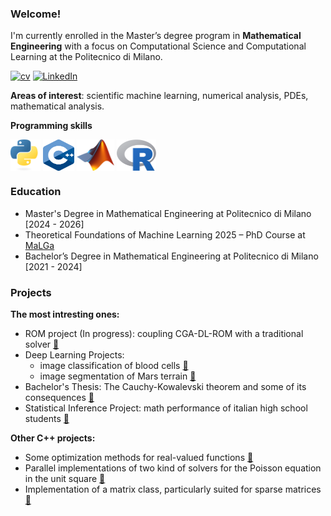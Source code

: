 ### Welcome! 
I'm currently enrolled in the Master’s degree program in __Mathematical Engineering__ with a focus on Computational Science and Computational Learning at the Politecnico di Milano. 

[![cv](https://img.shields.io/badge/CV-📝_read-blue)](https://github.com/alessandropedone/cv/blob/main/cv.pdf)
[![LinkedIn](https://img.shields.io/badge/LinkedIn-👥_connect-blue?logo=linkedin)](https://www.linkedin.com/in/alessandro-pedone-58288a368/)

__Areas of interest__: scientific machine learning, numerical analysis, PDEs, mathematical analysis.

__Programming skills__ 

<span style="white-space: nowrap;">
  <img src="./img/ptyhon.png" alt="Python Logo" width="48" height="50" style="vertical-align: middle;"/>
  <img src="./img/c++.svg" alt="C++ Logo" width="50" height="50" style="vertical-align: middle;"/>
  <img src="./img/matlab.png" alt="MATLAB Logo" width="60" height="50" style="vertical-align: middle;"/>
  <img src="./img/r.png" alt="R Logo" width="63" height="50" style="vertical-align: middle;"/>
  </span>


### Education
- Master's Degree in Mathematical Engineering at Politecnico di Milano [2024 - 2026]
- Theoretical Foundations of Machine Learning 2025 – PhD Course at [MaLGa](https://malga.unige.it/) 
- Bachelor’s Degree in Mathematical Engineering at Politecnico di Milano [2021 - 2024]

### Projects
__The most intresting ones:__
- ROM project (In progress): coupling CGA-DL-ROM with a traditional solver [🔗](https://github.com/alessandropedone/coupling-DL-ROM)
- Deep Learning Projects: 
  - image classification of blood cells [🔗](https://github.com/alessandropedone/anndl-hw1) 
  - image segmentation of Mars terrain [🔗](https://github.com/alessandropedone/anndl-hw2)
- Bachelor's Thesis: The Cauchy-Kowalevski theorem and some of its consequences [🔗](https://github.com/alessandropedone/cauchy-kowalevski-theorem)
- Statistical Inference Project: math performance of italian high school students [🔗](https://github.com/alessandropedone/statistical-inference-project)

__Other C++ projects:__
- Some optimization methods for real-valued functions [🔗](https://github.com/alessandropedone/real-function-optimization) 
- Parallel implementations of two kind of solvers for the Poisson equation in the unit square  [🔗](https://github.com/alessandropedone/laplacian-unit-square) 
- Implementation of a matrix class, particularly suited for sparse matrices [🔗](https://github.com/alessandropedone/sparse-matrix)

